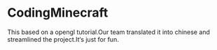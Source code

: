 # CodingMinecraft
This based on a opengl tutorial.Our team translated it into chinese and streamlined the project.It‘s just for fun.
